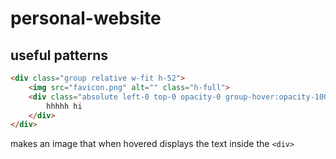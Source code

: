 # personal-website
 
## useful patterns

```html
<div class="group relative w-fit h-52">
    <img src="favicon.png" alt="" class="h-full">
    <div class="absolute left-0 top-0 opacity-0 group-hover:opacity-100 transition-opacity duration-300 bg-black bg-opacity-75 h-full w-full text-center align-middle">
        hhhhh hi
    </div>
</div>
```
makes an image that when hovered displays the text inside the `<div>`